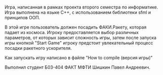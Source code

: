 Игра, написанная в рамках проекта второго семестра по информатике.
Игра выполнена на языке C++, с использованием библиотеки sfml и принципов ООП.

В этой игре пользователь должен посадить ФАКИ.Ракету, которая падает из космоса.
Игроку предоставляется выбор различных параметров, от которых зависит сложность игры, затем после запуска игры кнопкой "Start Game" игроку предстоит увлекательный процесс посадки ракетного ускорителя.

Как запускать игру написано в файле "How to compile (версия игры)"

Выполнил студент Б03-404 ФАКТ МФТИ Шишкин Павел Андреевич.
